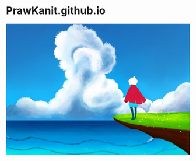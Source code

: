 # PrawKanit.github.io
![image](https://github.com/PrawKanit/PrawKanit.github.io/blob/c7b2dfd42b87151e086303ccf2eb758ea14db883/sky.png)
